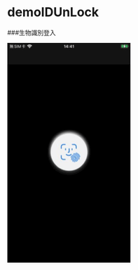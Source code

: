 # demoIDUnLock

###生物識別登入

![image](https://github.com/alangprs/demoIDUnLock/blob/main/ShowImage/%E5%BD%B1%E5%83%8F.GIF)
